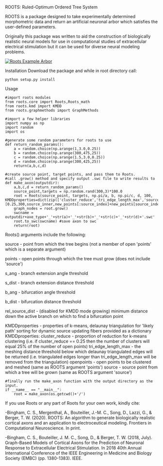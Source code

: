 ROOTS: Ruled-Optimum Ordered Tree System

ROOTS is a package designed to take experimentally determined morphometric data and return an artificial neuronal arbor which satisfies the user-defined parameters.

Originally this package was written to aid the construction of biologically realistic neural models for use in computational studies of extracellular electrical stimulation but it can be used for diverse neural modeling problems.

[![Roots Example Arbor](https://j.gifs.com/gZKA8j.gif)](https://www.youtube.com/watch?v=wEZ1IfcaiOU&feature=youtu.be)


Installation
Download the package and while in root directory call: 
```
python setup.py install
```

Usage

```
#import roots modules
from roots.core import Roots,Roots_math
from roots.kmd import KMDD
from roots.graphmethods import GraphMethods

#import a few helper libraries
import numpy as np
import random
import os

#generate some random parameters for roots to use
def return_random_params():
	a = random.choice(np.arange(1,3.0,0.25))
	b = random.choice(np.arange(300,475,25))
	c = random.choice(np.arange(1.5,3.0,0.25))
	d = random.choice(np.arange(300,425,25))
	return(a,b,c,d)

#create source point, target points, and pass them to Roots.
#call .grow() method and specify output .swc file to write results to
def make_axon(outputdir):
	a,b,c,d = return_random_params()
	source_point,targets = np.random.rand(300,3)*100.0
	root = Roots(source_point, targets, np.pi/a, b, np.pi/c, d, 100, KMDDproperties=dict(zip(['cluster_reduce','tri_edge_length_max','source','open_points'],[0.25,300,source_inner,new_points[:source_index]+new_points[source_index+1:]])))
	graph_nodes = root.grow()
	swcname = outputdir+axe_type+'_'+str(a)+'_'+str(b)+'_'+str(c)+'_'+str(d)+'.swc'
	root.to_swc(swcname) #save axon to swc
	return(root)

```

Roots() arguments include the following:

source - point from which the tree begins (not a member of open 'points' which is a separate argument)

points - open points through which the tree must grow (does not include 'source')

s_ang - branch extension angle threshold

s_dist - branch extension distance threshold

b_ang - bifurcation angle threshold

b_dist - bifurcation distance threshold

rel_source_dist - (disabled for KMDD mode growing) minimum distance down the active branch on which to find a bifurcation point

KMDDproperties - properties of k-means, delaunay triangulation for 'likely path' sorting for dynamic source updating fibers provided as a dictionary
	KMDDproperties:
			cluster_reduce - proportion of reduction for k-means clustering (i.e. if cluster_reduce == 0.25 then the number of clusters will equal 25% of the number of open points)
			tri_edge_length_max - the meshing distance threshold below which delaunay triangulated edges will be returned (i.e. triangulated edges longer than tri_edge_length_max will be removed from the triangulation)
			openpoints - open points to be clustered and meshed (same as ROOTS argument 'points')
			source - source point from which a tree will be grown (same as ROOTS argument 'source')

```
#finally run the make_axon function with the output directory as the input.
if __name__ == "__main__":
	root = make_axon(os.getcwd()+'/')
```

If you use Roots or any part of Roots for your own work, kindly cite:

-Bingham, C. S., Mergenthal, A., Bouteiller, J.-M. C., Song, D., Lazzi, G., & Berger, T. W. (2020). ROOTS: An algorithm to generate biologically realistic cortical axons and an application to electroceutical modeling. Frontiers in Computational Neuroscience. In print.

-Bingham, C. S., Bouteiller, J. M. C., Song, D., & Berger, T. W. (2018, July). Graph-Based Models of Cortical Axons for the Prediction of Neuronal Response to Extracellular Electrical Stimulation. In 2018 40th Annual International Conference of the IEEE Engineering in Medicine and Biology Society (EMBC) (pp. 1380-1383). IEEE.
